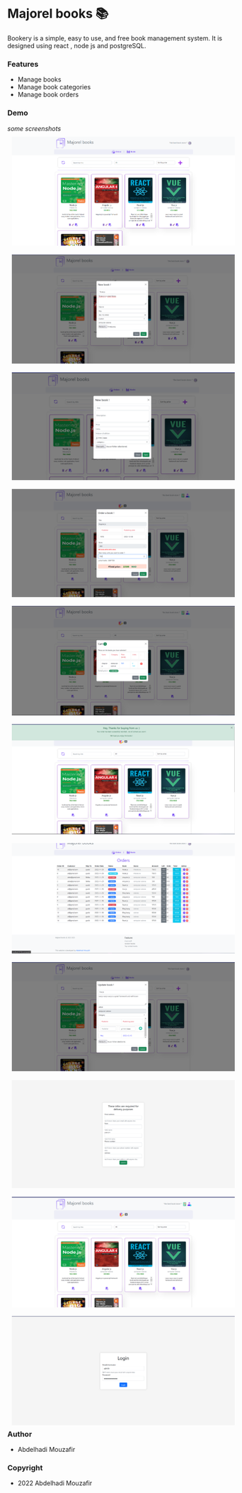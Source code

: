 # Majorel books :books:

Bookery is a simple, easy to use, and free book management system. It is designed using react , node js and postgreSQL.

### Features

- Manage books
- Manage book categories
- Manage book orders
  
### Demo

_some screenshots_
<img src="github/admin_books.png"
        alt="admin_books"
        style="float: left; margin: 10px;" />

<img src="github/create_.png"
        alt="admin_orders"
        style="float: left; margin: 10px;" />
<img src="github/new_book.png"
        alt="admin_users"
        style="float: left; margin: 10px;" />
<img src="github/order_.png"
        alt="book_details"
        style="float: left; margin: 10px;" />
<img src="github/ordered.png"
        alt="cart"
        style="float: left; margin: 10px;" />
<img src="github/done.png"
        alt="user_orders"
        style="float: left; margin: 10px;" />
<img src="github/orders_admin.png"
        alt="home"
        style="float: left; margin: 10px;" />
<img src="github/update_book.png" 
        alt="login"
        style="float: left; margin: 10px;" />
<img src="github/user_info.png"
        alt="order_details"
        style="float: left; margin: 10px;" />
<img src="github/client_home.png"
        alt="register"
        style="float: left; margin: 10px;" />
<img src="github/login.png"
        alt="user_info"
        style="float: left; margin: 10px;" />

### Author

- Abdelhadi Mouzafir
  
### Copyright

- 2022 Abdelhadi Mouzafir